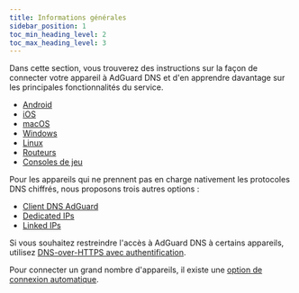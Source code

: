 ```yaml
---
title: Informations générales
sidebar_position: 1
toc_min_heading_level: 2
toc_max_heading_level: 3
---
```


Dans cette section, vous trouverez des instructions sur la façon de connecter votre appareil à AdGuard DNS et d'en apprendre davantage sur les principales fonctionnalités du service.

- [Android](/private-dns/connect-devices/mobile-and-desktop/android.md)
- [iOS](/private-dns/connect-devices/mobile-and-desktop/ios.md)
- [macOS](/private-dns/connect-devices/mobile-and-desktop/macos.md)
- [Windows](/private-dns/connect-devices/mobile-and-desktop/windows.md)
- [Linux](/private-dns/connect-devices/mobile-and-desktop/linux.md)
- [Routeurs](/private-dns/connect-devices/routers/routers.md)
- [Consoles de jeu](/private-dns/connect-devices/game-consoles/game-consoles.md)

Pour les appareils qui ne prennent pas en charge nativement les protocoles DNS chiffrés, nous proposons trois autres options :

- [Client DNS AdGuard](/dns-client/overview.md)
- [Dedicated IPs](/private-dns/connect-devices/other-options/dedicated-ip.md)
- [Linked IPs](/private-dns/connect-devices/other-options/linked-ip.md)

Si vous souhaitez restreindre l'accès à AdGuard DNS à certains appareils, utilisez [DNS-over-HTTPS avec authentification](/private-dns/connect-devices/other-options/doh-authentication.md).

Pour connecter un grand nombre d'appareils, il existe une [option de connexion automatique](/private-dns/connect-devices/other-options/automatic-connection.md).
